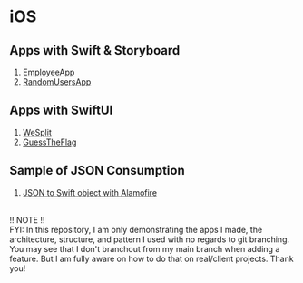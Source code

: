 # iOS
## Apps with Swift & Storyboard
1. [EmployeeApp](iOS/Swift/EmployeeApp)
2. [RandomUsersApp](iOS/Swift/RandomUsersApp)

## Apps with SwiftUI
1. [WeSplit](iOS/SwiftUI/WeSplit)
2. [GuessTheFlag](iOS/SwiftUI/GuessTheFlag)

## Sample of JSON Consumption
1. [JSON to Swift object with Alamofire](iOS/ConsumingJSONSample)


<br>
‼️ NOTE ‼️<br>
FYI: In this repository, I am only demonstrating the apps I made, the architecture, structure, and pattern I used with no regards to git branching. You may see that I don't branchout from my main branch when adding a feature. But I am fully aware on how to do that on real/client projects. Thank you!
